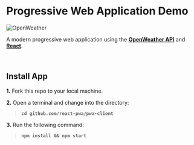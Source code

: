 # Progressive Web Application Demo

![OpenWeather](https://external-content.duckduckgo.com/iu/?u=https%3A%2F%2Fopenweathermap.org%2Fthemes%2Fopenweathermap%2Fassets%2Fimg%2Fopenweather-negative-logo-RGB.png&f=1&nofb=1)

A modern progressive web application using the **[OpenWeather API](<https://openweathermap.org/api>)** and **[React](<https://reactjs.org/>)**.

</br>

## Install App

**1.** Fork this repo to your local machine.

**2.** Open a terminal and change into the directory:
> **`cd github.com/react-pwa/pwa-client`**

**3.** Run the following command:
> **`npm install && npm start`**
